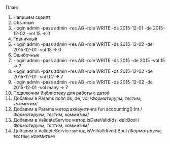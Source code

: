 План:
1. Напишем скрипт
2. Обычный
3. -login admin -pass admin -res AB -role WRITE -ds 2015-12-01 -de 2015-12-02 -vol 15 -> 0
4. Граничный
5. -login admin -pass admin -res AB -role WRITE -ds 2015-12-02 -de 2015-12-01 -vol 15 -> 0
6. Ошибочные
7. -login admin -pass admin -res AB -role WRITE -ds 2015 -de 2015 -vol 15 -> 7
8. -login admin -pass admin -res AB -role WRITE -ds 2015-12-02 -de 2015-12-01 -vol 0.2 -> 7
9. -login admin -pass admin -res AB -role WRITE -ds 2015-12-02 -de 2015-12-01 -vol many -> 7
10. Подключим библиотеку для работы с датой
11. Добавим в Params поля ds, de, vol
/*Форматируем, тестим, коммитим*/
12. Добавим в Params метод аккаунтинга fun accounting():Int 
/*Форматируем, тестим, коммитим*/
13. Добавим в ValidateService метод isDateValid(ds, de):Bool
/*Форматируем, тестим, коммитим*/
14. Добавим в ValidateService метод isVolValid(vol):Bool
/*Форматируем, тестим, коммитим*/
